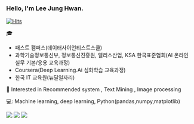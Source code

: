 ### Hello, I'm Lee Jung Hwan.
[![Hits](https://hits.seeyoufarm.com/api/count/incr/badge.svg?url=https%3A%2F%2Fgithub.com%2Fjeonghwan94&count_bg=%233DC8B7&title_bg=%23555555&icon=airplayvideo.svg&icon_color=%23E7E7E7&title=&edge_flat=false)](https://hits.seeyoufarm.com)

🎓 
- 패스트 캠퍼스(데이터사이언티스트스쿨)
- 과학기술정보통신부, 정보통신진흥원, 엘리스산업, KSA 한국표준협회(AI 온라인 실무 기본/응용 교육과정)
- Coursera(Deep Learning.Ai 심화학습 교육과정)
- 한국 IT 교육원(뉴딜일자리) 

🌱 Interested in Recommended system , Text Mining , Image processing

💻: Machine learning, deep learning, Python(pandas,numpy,matplotlib)

<img src="https://img.shields.io/badge/PyCharm-000000?style=flat-square&logo=PyCharm&logoColor=white"/></a>
<img src="https://img.shields.io/badge/Jupyter-F37626?style=flat-square&logo=Jupyter&logoColor=white"/></a>
<img src="https://img.shields.io/badge/MySQL-4479A1?style=flat-square&logo=MySQL&logoColor=white"/></a>


<div align = center>


</div>


<!--
**ne-choi/ne-choi** is a ✨ _special_ ✨ repository because its `README.md` (this file) appears on your GitHub profile.

Here are some ideas to get you started:

- 🔭 I’m currently working on ...
- 🌱 I’m currently learning ...
- 👯 I’m looking to collaborate on ...
- 🤔 I’m looking for help with ...
- 💬 Ask me about ...
- 📫 How to reach me: ...
- 😄 Pronouns: ...
- ⚡ Fun fact: ...
-->
